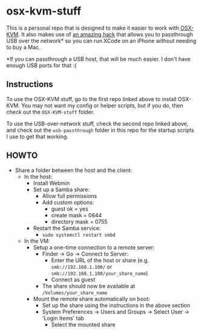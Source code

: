 # osx-kvm-stuff

This is a personal repo that is designed to make it easier to work with [OSX-KVM](https://github.com/kholia/OSX-KVM). It also makes use of [an amazing hack](https://github.com/sickcodes/Docker-OSX#usbfluxd-iphone-usb---network-style-passthrough-osx-kvm-docker-osx) that allows you to passthrough USB over the network* so you can run XCode on an iPhone without needing to buy a Mac.

*If you can passthrough a USB host, that will be much easier. I don't have enough USB ports for that :(


## Instructions

To use the OSX-KVM stuff, go to the first repo linked above to install OSX-KVM. You may not want my config or helper scripts, but if you do, then check out the `OSX-KVM-stuff` folder.

To use the USB-over-network stuff, check the second repo linked above, and check out the `usb-passthrough` folder in this repo for the startup scripts I use to get that working.


## HOWTO

- Share a folder between the host and the client:
  - In the host:
    - Install Webmin
    - Set up a Samba share:
      - Allow full permissions
      - Add custom options:
        - guest ok = yes
        - create mask = 0644
        - directory mask = 0755
    - Restart the Samba service:
      - `sudo systemctl restart smbd`
  - In the VM:
    - Setup a one-time connection to a remote server:
      - Finder -> Go -> Connect to Server:
        - Enter the URL of the host or share (e.g. `smb://192.168.1.100/` or `smb://192.168.1.100/your_share_name`)
        - Connect as guest
      - The share should now be available at `/Volumes/your_share_name`
    - Mount the remote share automatically on boot:
      - Set up the share using the instructions in the above section
      - System Preferences -> Users and Groups -> Select User -> 'Login Items' tab
        - Select the mounted share
